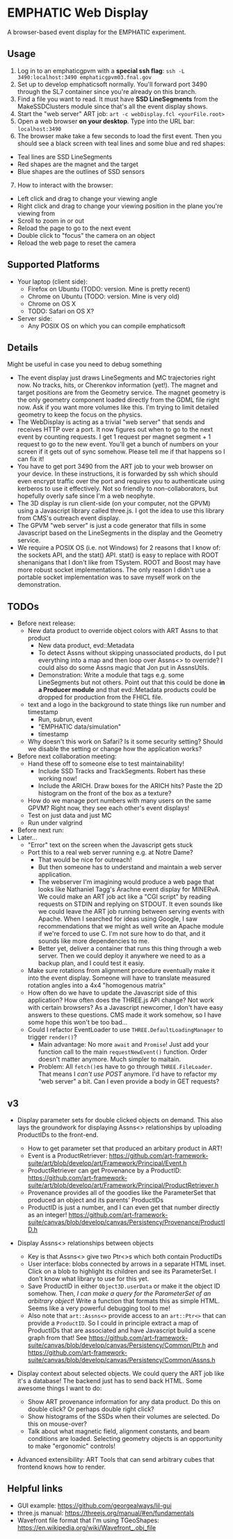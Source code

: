 # EMPHATIC Web Display
A browser-based event display for the EMPHATIC experiment.

## Usage
1. Log in to an emphaticgpvm with a **special ssh flag**: `ssh -L 3490:localhost:3490 emphaticgpvm03.fnal.gov`
2. Set up to develop emphaticsoft normally.  You'll forward port 3490 through the SL7 container since you're already on this branch.
3. Find a file you want to read.  It must have **SSD LineSegments** from the MakeSSDClusters module since that's all the event display shows.
4. Start the "web server" ART job: `art -c webDisplay.fcl <yourFile.root>`
5. Open a web browser **on your desktop**.  Type into the URL bar: `localhost:3490`
6. The browser make take a few seconds to load the first event.  Then you should see a black screen with teal lines and some blue and red shapes:
  - Teal lines are SSD LineSegments
  - Red shapes are the magnet and the target
  - Blue shapes are the outlines of SSD sensors
7. How to interact with the browser:
  - Left click and drag to change your viewing angle
  - Right click and drag to change your viewing position in the plane you're viewing from
  - Scroll to zoom in or out
  - Reload the page to go to the next event
  - Double click to "focus" the camera on an object
  - Reload the web page to reset the camera

## Supported Platforms
- Your laptop (client side):
  - Firefox on Ubuntu (TODO: version.  Mine is pretty recent)
  - Chrome on Ubuntu (TODO: version.  Mine is very old)
  - Chrome on OS X
  - TODO: Safari on OS X?
- Server side:
  - Any POSIX OS on which you can compile emphaticsoft

## Details
Might be useful in case you need to debug something

- The event display just draws LineSegments and MC trajectories right now.  No tracks, hits, or Cherenkov information (yet!).  The magnet and target positions are from the Geometry service.  The magnet geometry is the only geometry component loaded directly from the GDML file right now.  Ask if you want more volumes like this.  I'm trying to limit detailed geometry to keep the focus on the physics.
- The WebDisplay is acting as a trivial "web server" that sends and receives HTTP over a port.  It now figures out when to go to the next event by counting requests.  I get 1 request per magnet segment + 1 request to go to the new event.  You'll get a bunch of numbers on your screen if it gets out of sync somehow.  Please tell me if that happens so I can fix it!
- You have to get port 3490 from the ART job to your web browser on your device.  In these instructions, it is forwarded by ssh which should even encrypt traffic over the port and requires you to authenticate using kerberos to use it effectively.  Not so friendly to non-collaborators, but hopefully overly safe since I'm a web neophyte.
- The 3D display is run client-side (on your computer, not the GPVM) using a Javascript library called three.js.  I got the idea to use this library from CMS's outreach event display.
- The GPVM "web server" is just a code generator that fills in some Javascript based on the LineSegments in the display and the Geometry service.
- We require a POSIX OS (i.e. not Windows) for 2 reasons that I know of: the sockets API, and the stat() API.  stat() is easy to replace with ROOT shenanigans that I don't like from TSystem.  ROOT and Boost may have more robust socket implementations.  The only reason I didn't use a portable socket implementation was to save myself work on the demonstration.

## TODOs
- Before next release:
  - New data product to override object colors with ART Assns to that product
    - New data product, evd::Metadata
    - To detect Assns without skipping unassociated products, do I put everything into a map and then loop over Assns<> to override?  I could also do some Assns magic that Jon put in AssnsUtils.
    - Demonstration: Write a module that tags e.g. some LineSegments but not others.  Point out that this could be done **in a Producer module** and that evd::Metadata products could be dropped for production from the FHICL file.
  - text and a logo in the background to state things like run number and timestamp
    - Run, subrun, event
    - "EMPHATIC data/simulation"
    - timestamp
  - Why doesn't this work on Safari?  Is it some security setting?  Should we disable the setting or change how the application works?
- Before next collaboration meeting:
  - Hand these off to someone else to test maintainability!
    - Include SSD Tracks and TrackSegments.  Robert has these working now!
    - Include the ARICH.  Draw boxes for the ARICH hits?  Paste the 2D histogram on the front of the box as a texture?
  - How do we manage port numbers with many users on the same GPVM?  Right now, they see each other's event displays!
  - Test on just data and just MC
  - Run under valgrind
- Before next run:
- Later...
  - "Error" text on the screen when the Javascript gets stuck
  - Port this to a real web server running e.g. at Notre Dame?
    - That would be nice for outreach!
    - But then someone has to understand and maintain a web server application.
    - The webserver I'm imagining would produce a web page that looks like Nathaniel Tagg's Arachne event display for MINERvA.  We could make an ART job act like a "CGI script" by reading requests on STDIN and replying on STDOUT.  It even sounds like we could leave the ART job running between serving events with Apache.  When I searched for ideas using Google, I saw recommendations that we might as well write an Apache module if we're forced to use C.  I'm not sure how to do that, and it sounds like more dependencies to me.
    - Better yet, deliver a container that runs this thing through a web server.  Then we could deploy it anywhere we need to as a backup plan, and I could test it easiy.
  - Make sure rotations from alignment procedure eventually make it into the event display.  Someone will have to translate measured rotation angles into a 4x4 "homogenous matrix"
  - How often do we have to update the Javascript side of this application?  How often does the THREE.js API change?  Not work with certain browsers?  As a Javascript newcomer, I don't have easy answers to these questions.  CMS made it work somehow, so I have some hope this won't be too bad...
  - Could I refactor EventLoader to use `THREE.DefaultLoadingManager` to trigger `render()`?
    - Main advantage: No more `await` and `Promise`!  Just add your function call to the main `requestNewEvent()` function.  Order doesn't matter anymore.  Much simpler to maitain.
    - Problem: All `fetch()`es have to go through `THREE.FileLoader`.  That means I *can't use POST* anymore.  I'd have to refactor my "web server" a bit.  Can I even provide a body in GET requests?

## v3
- Display parameter sets for double clicked objects on demand.  This also lays the groundwork for displaying Assns<> relationships by uploading ProductIDs to the front-end.
  - How to get parameter set that produced an arbitary product in ART!
  - Event is a ProductRetriever: https://github.com/art-framework-suite/art/blob/develop/art/Framework/Principal/Event.h
  - ProductRetriever can get Provenance by a ProductID: https://github.com/art-framework-suite/art/blob/develop/art/Framework/Principal/ProductRetriever.h
  - Provenance provides all of the goodies like the ParameterSet that produced an object and its parents' ProductIDs
  - ProductID is just a number, and I can even get that number directly as an integer!  https://github.com/art-framework-suite/canvas/blob/develop/canvas/Persistency/Provenance/ProductID.h

- Display Assns<> relationships between objects
  - Key is that Assns<> give two Ptr<>s which both contain ProductIDs
  - User interface: blobs connected by arrows in a separate HTML inset.  Click on a blob to highlight its children and see its ParameterSet.  I don't know what library to use for this yet.
  - Save ProductID in either `Object3D.userData` or make it the object ID somehow.  Then, *I can make a query for the ParameterSet of an arbitrary object*!  Write a function that formats this as simple HTML.  Seems like a very powerful debugging tool to me!
  - Also note that `art::Assns<>` provide access to an `art::Ptr<>` that can provide a `ProductID`.  So I could in principle extract a map of ProductIDs that are associated and have Javascript build a scene graph from that!  See https://github.com/art-framework-suite/canvas/blob/develop/canvas/Persistency/Common/Ptr.h and https://github.com/art-framework-suite/canvas/blob/develop/canvas/Persistency/Common/Assns.h
- Display context about selected objects.  We could query the ART job like it's a database!  The backend just has to send back HTML.  Some awesome things I want to do:
  - Show ART provenance information for any data product.  Do this on double click?  Or perhaps double right click?
  - Show histograms of the SSDs when their volumes are selected.  Do this on mouse-over?
  - Talk about what magnetic field, alignment constants, and beam conditions are loaded.  Selecting geometry objects is an opportunity to make "ergonomic" controls!
- Advanced extensibility: ART Tools that can send arbitrary cubes that frontend knows how to render.

## Helpful links
- GUI example: https://github.com/georgealways/lil-gui
- three.js manual: https://threejs.org/manual/#en/fundamentals
- Wavefront file format that I'm using TGeoShapes: https://en.wikipedia.org/wiki/Wavefront_.obj_file
